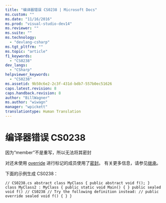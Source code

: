 ```yaml
---
title: "编译器错误 CS0238 | Microsoft Docs"
ms.custom: ""
ms.date: "11/16/2016"
ms.prod: "visual-studio-dev14"
ms.reviewer: ""
ms.suite: ""
ms.technology: 
  - "devlang-csharp"
ms.tgt_pltfrm: ""
ms.topic: "article"
f1_keywords: 
  - "CS0238"
dev_langs: 
  - "CSharp"
helpviewer_keywords: 
  - "CS0238"
ms.assetid: 9b50c6e2-2c3f-431d-bdb7-557b0ec51626
caps.latest.revision: 8
caps.handback.revision: 8
author: "BillWagner"
ms.author: "wiwagn"
manager: "wpickett"
translationtype: Human Translation
---
```

# 编译器错误 CS0238
因为“member”不是重写，所以无法将其密封  
  
 对还未使用 [override](../../csharp/language-reference/keywords/override.md) 进行标记的成员使用了[密封](../../csharp/language-reference/keywords/sealed.md)。 有关更多信息，请参见[继承](../../csharp/programming-guide/classes-and-structs/inheritance.md)。  
  
 下面的示例生成 CS0238：  
  
```  
// CS0238.cs abstract class MyClass { public abstract void f(); } class MyClass2 : MyClass { public static void Main() { } public sealed void f() // CS0238 // Try the following definition instead: // public override sealed void f() { } }  
```